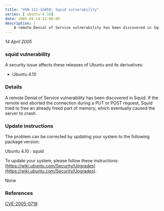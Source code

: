 ```yaml
---
title: "USN-111-1&#58; Squid vulnerability"
series: [ ubuntu-4.10]
date: 2005-04-14 12:00:00
description: |
    A remote Denial of Service vulnerability has been discovered in Squid. If the remote end aborted the connection during a PUT or POST request, Squid tried to free an already freed part of memory, which eventually caused the server to crash.
--- 
```

 
 

*14 April 2005*

### squid vulnerability

A security issue affects these releases of Ubuntu and its derivatives:

* Ubuntu 4.10

### Details

A remote Denial of Service vulnerability has been discovered in Squid. If the remote end aborted the connection during a PUT or POST request, Squid tried to free an already freed part of memory, which eventually caused the server to crash.

### Update instructions

The problem can be corrected by updating your system to the following package version:

Ubuntu 4.10
 : squid 

To update your system, please follow these instructions: [https://wiki.ubuntu.com/Security/Upgrades](https://wiki.ubuntu.com/Security/Upgrades).

None

### References

 
 [CVE-2005-0718](http://people.ubuntu.com/~ubuntu-security/cve/CVE-2005-0718)
 

